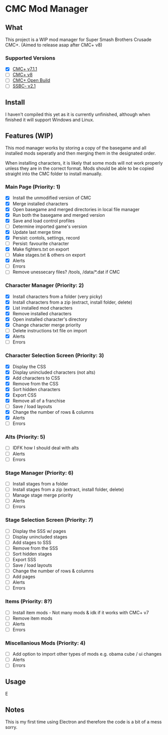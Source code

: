 # CMC Mod Manager
## What
This project is a WIP mod manager for Super Smash Brothers Crusade CMC+. (Aimed to release asap after CMC+ v8)

### Supported Versions
- [x] [CMC+ v7.1.1](https://gamebanana.com/mods/50383)
- [ ] [CMC+ v8](https://youtu.be/VCl5DMRHYbM)
- [ ] [CMC+ Open Build](https://discord.gg/kAbEBkx5Y4)
- [ ] [SSBC- v2.1](https://gamebanana.com/mods/417588)
## Install
I haven't compiled this yet as it is currently unfinished, although when finished it will support Windows and Linux.
## Features (WIP)
This mod manager works by storing a copy of the basegame and all installed mods seperatly and then merging them in the designated order.

When installing characters, it is likely that some mods will not work properly unless they are in the correct format. Mods should be able to be copied straight into the CMC folder to install manually.
### Main Page (Priority: 1)
- [x] Install the unmodified version of CMC
- [x] Merge installed characters
- [x] Open basegame and merged directories in local file manager
- [x] Run both the basegame and merged version
- [x] Save and load control profiles
- [ ] Determine imported game's version
- [x] Update last merge time
- [x] Persist: contols, settings, record
- [ ] Persist: favourite character
- [x] Make fighters.txt on export
- [ ] Make stages.txt & others on export
- [x] Alerts
- [ ] Errors
- [ ] Remove unessecary files? /tools, /data/*.dat if CMC
### Character Manager (Priority: 2)
- [x] Install characters from a folder (very picky)
- [x] Install characters from a zip (extract, install folder, delete)
- [x] List installed mod characters
- [x] Remove installed characters
- [x] Open installed character's directory
- [x] Change character merge priority
- [ ] Delete instructions txt file on import
- [x] Alerts
- [ ] Errors
### Character Selection Screen (Priority: 3)
- [x] Display the CSS
- [x] Display unincluded characters (not alts)
- [x] Add characters to CSS
- [x] Remove from the CSS
- [x] Sort hidden characters
- [x] Export CSS
- [x] Remove all of a franchise
- [ ] Save / load layouts
- [x] Change the number of rows & columns
- [x] Alerts
- [ ] Errors
### Alts (Priority: 5)
- [ ] IDFK how I should deal with alts
- [ ] Alerts
- [ ] Errors
### Stage Manager (Priority: 6)
- [ ] Install stages from a folder
- [ ] Install stages from a zip (extract, install folder, delete)
- [ ] Manage stage merge priority
- [ ] Alerts
- [ ] Errors
### Stage Selection Screen (Priority: 7)
- [ ] Display the SSS w/ pages
- [ ] Display unincluded stages
- [ ] Add stages to SSS
- [ ] Remove from the SSS
- [ ] Sort hidden stages
- [ ] Export SSS
- [ ] Save / load layouts
- [ ] Change the number of rows & columns
- [ ] Add pages
- [ ] Alerts
- [ ] Errors
### Items (Priority: 8?)
- [ ] Install item mods - Not many mods & idk if it works with CMC+ v7
- [ ] Remove item mods
- [ ] Alerts
- [ ] Errors
### Miscellanious Mods (Priority: 4)
- [ ] Add option to import other types of mods e.g. obama cube / ui changes
- [ ] Alerts
- [ ] Errors
## Usage
E
## Notes
This is my first time using Electron and therefore the code is a bit of a mess sorry.
